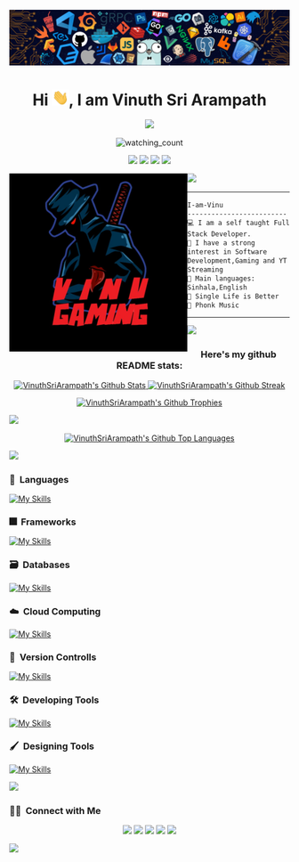 ![Github Banner](https://github.com/Jaydeep-Yadav/Jaydeep-Yadav/blob/main/banner.png)
<br>
<h1 align="center">Hi <img src="https://raw.githubusercontent.com/ABSphreak/ABSphreak/master/gifs/Hi.gif" width="30px">, I am Vinuth Sri Arampath </h1>
<p align="center">
  <a href="https://github.com/DenverCoder1/readme-typing-svg"><img src="https://readme-typing-svg.herokuapp.com?lines=Full+stack+Developer;Gamer;Youtuber;Always%20learning%20new%20things&center=true&width=380&height=45"></a>
</p>
<p align="center"> 
<img src="https://komarev.com/ghpvc/?username=VinuthSriArampath&color=orange" alt="watching_count" />
</p>
<p align="center">
  <img src="https://img.shields.io/badge/Age-20-orange" />
  <img src="https://img.shields.io/badge/Focus-Software%20Development-orange" />
  <img src="https://img.shields.io/badge/Lives-Sri%20Lanka-orange" />
  <img src="https://img.shields.io/badge/Languages-English%20%26%20Sinhala-orange" />
</p>
<a href="https://www.youtube.com/watch?v=dQw4w9WgXcQ"><img src="https://user-images.githubusercontent.com/73097560/115834477-dbab4500-a447-11eb-908a-139a6edaec5c.gif"></a>
<img align="left" src="Logo.jpg" alt="Unfortunately I didn't find the author of the pic, feel to open a pull request if found" width="320" />
<hr>

```
I-am-Vinu
-------------------------
💻 I am a self taught Full Stack Developer.
📝 I have a strong interest in Software Development,Gaming and YT Streaming
🌟 Main languages: Sinhala,English
💖 Single Life is Better
🎵 Phonk Music 
```
<hr>
<a href="https://www.youtube.com/watch?v=dQw4w9WgXcQ"><img src="https://user-images.githubusercontent.com/73097560/115834477-dbab4500-a447-11eb-908a-139a6edaec5c.gif"></a>

<h3 align="center">Here's my github README stats:</h3>

<p align="center">
  
  <a href="https://github.com/anuraghazra/github-readme-stats">
    <img alt="VinuthSriArampath's Github Stats" src="https://github-readme-stats.vercel.app/api?username=VinuthSriArampath&show_icons=true&theme=great-gatsby" height="192px"/>
  </a>
  
  <a href="https://github.com/anuraghazra/github-readme-stats">
    <img alt="VinuthSriArampath's Github Streak" src="https://github-readme-streak-stats.herokuapp.com/?user=VinuthSriArampath&theme=great-gatsby" height="192px"/>
  </a>
  
</p>

<p align="center">
  <a href="https://github.com/anuraghazra/github-readme-stats">
    <img alt="VinuthSriArampath's Github Trophies" src="https://github-profile-trophy.vercel.app/?username=VinuthSriArampath&theme=darkhub" height="192px"/>
  </a>
</p>

<a href="https://www.youtube.com/watch?v=dQw4w9WgXcQ"><img src="https://user-images.githubusercontent.com/73097560/115834477-dbab4500-a447-11eb-908a-139a6edaec5c.gif"></a>

<p align="center">
  <a href="https://github.com/anuraghazra/github-readme-stats">
    <img alt="VinuthSriArampath's Github Top Languages" src="https://github-readme-stats.vercel.app/api/top-langs/?username=VinuthSriArampath&theme=great-gatsby" height="192px"/>
  </a>
</p>

<a href="https://www.youtube.com/watch?v=dQw4w9WgXcQ"><img src="https://user-images.githubusercontent.com/73097560/115834477-dbab4500-a447-11eb-908a-139a6edaec5c.gif"></a>

### 🏮 &nbsp;Languages 

[![My Skills](https://skillicons.dev/icons?i=python,java,html,css,js,bootstrap,dart&theme=dark)](https://skillicons.dev)

### 🎆 &nbsp;Frameworks 

[![My Skills](https://skillicons.dev/icons?i=spring,nodejs,angular,react,expressjs,flutter&theme=dark)](https://skillicons.dev)

### 🗃 &nbsp;Databases

[![My Skills](https://skillicons.dev/icons?i=mysql,hibernate&theme=dark)](https://skillicons.dev)

### ☁️ &nbsp;Cloud Computing

[![My Skills](https://skillicons.dev/icons?i=aws&theme=dark)](https://skillicons.dev)

### 🧰 &nbsp;Version Controlls

[![My Skills](https://skillicons.dev/icons?i=git,github,githubactions&theme=dark)](https://skillicons.dev)

### 🛠 &nbsp;Developing Tools 

[![My Skills](https://skillicons.dev/icons?i=idea,vscode,visualstudio,androidstudio,postman&theme=dark)](https://skillicons.dev)

### 🖌️ &nbsp;Designing Tools 

[![My Skills](https://skillicons.dev/icons?i=figma,photoshop,react,expressjs,flutter&theme=dark)](https://skillicons.dev)


<a href="https://www.youtube.com/watch?v=dQw4w9WgXcQ"><img src="https://user-images.githubusercontent.com/73097560/115834477-dbab4500-a447-11eb-908a-139a6edaec5c.gif"></a>

### 🤝🏻 &nbsp;Connect with Me

<p align="center">
<a href="https://vinuthsriarampath.github.io/Portfolio/"><img src="https://img.shields.io/badge/-vinuthsriarampath.com-3423A6?style=flat&logo=Google-Chrome&logoColor=white"/></a>
<a href="https://linkedin.com/in/vinuth-sri-arampath"><img src="https://img.shields.io/badge/-Vinuth%20Sri%20Arampath-0077B5?style=flat&logo=Linkedin&logoColor=white"/></a>
<a href="mailto:vinuthsriarampath@outlook.com"><img src="https://img.shields.io/badge/-vinuthsriarampath@outlook.com-D14836?style=flat&logo=Gmail&logoColor=white"/></a>
<a href="https://instagram.com/vinuth_arampath"><img src="https://img.shields.io/badge/-@VinuthSriArampath_-E4405F?style=flat&logo=Instagram&logoColor=white"/></a>
<a href="https://facebook.com/vinuthsriarampath"><img src="https://img.shields.io/badge/-@VinuthSriArampath-1877F2?style=flat&logo=Facebook&logoColor=white"/></a>

</p>

<a href="https://www.youtube.com/watch?v=dQw4w9WgXcQ"><img src="https://user-images.githubusercontent.com/73097560/115834477-dbab4500-a447-11eb-908a-139a6edaec5c.gif"></a>
